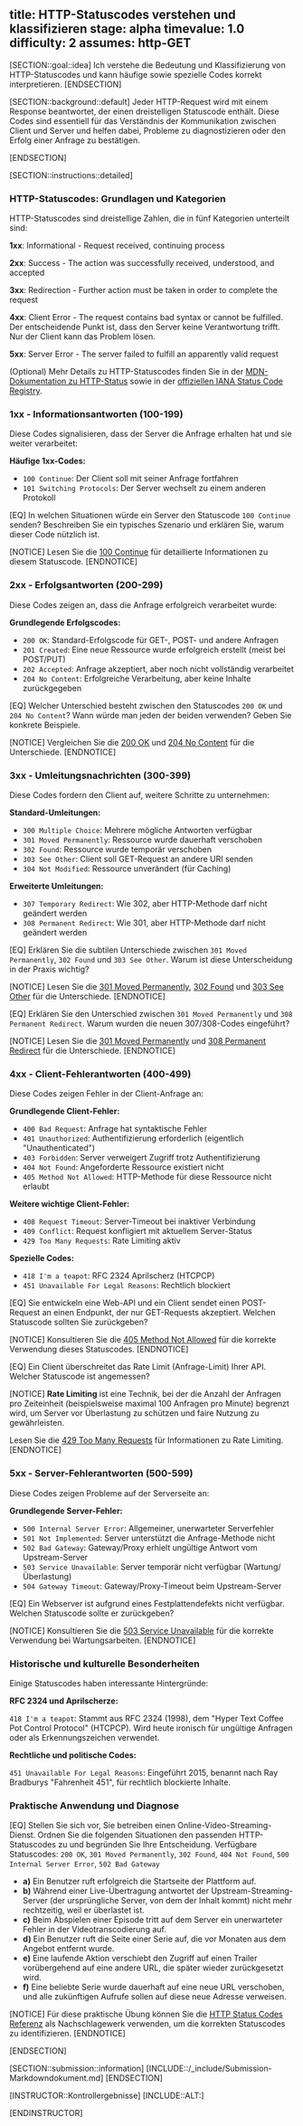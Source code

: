 title: HTTP-Statuscodes verstehen und klassifizieren
stage: alpha
timevalue: 1.0
difficulty: 2
assumes: http-GET
---

[SECTION::goal::idea]
Ich verstehe die Bedeutung und Klassifizierung von HTTP-Statuscodes 
und kann häufige sowie spezielle Codes korrekt interpretieren.
[ENDSECTION]

[SECTION::background::default]
Jeder HTTP-Request wird mit einem Response beantwortet, der einen dreistelligen Statuscode enthält.
Diese Codes sind essentiell für das Verständnis der Kommunikation zwischen Client und Server
und helfen dabei, Probleme zu diagnostizieren oder den Erfolg einer Anfrage zu bestätigen.

[ENDSECTION]

[SECTION::instructions::detailed]

### HTTP-Statuscodes: Grundlagen und Kategorien

HTTP-Statuscodes sind dreistellige Zahlen, die in fünf Kategorien unterteilt sind:

**1xx**: Informational - Request received, continuing process

**2xx**: Success - The action was successfully received, understood, and accepted  

**3xx**: Redirection - Further action must be taken in order to complete the request

**4xx**: Client Error - The request contains bad syntax or cannot be fulfilled. 
Der entscheidende Punkt ist, dass den Server keine Verantwortung trifft. 
Nur der Client kann das Problem lösen.

**5xx**: Server Error - The server failed to fulfill an apparently valid request

(Optional) Mehr Details zu HTTP-Statuscodes finden Sie in der
[MDN-Dokumentation zu HTTP-Status](https://developer.mozilla.org/en-US/docs/Web/HTTP/Status)
sowie in der 
[offiziellen IANA Status Code Registry](https://www.iana.org/assignments/http-status-codes).

### 1xx - Informationsantworten (100-199)

Diese Codes signalisieren, dass der Server die Anfrage erhalten hat und sie weiter verarbeitet:

**Häufige 1xx-Codes:**

- `100 Continue`: Der Client soll mit seiner Anfrage fortfahren
- `101 Switching Protocols`: Der Server wechselt zu einem anderen Protokoll

[EQ] In welchen Situationen würde ein Server den Statuscode `100 Continue` senden?
Beschreiben Sie ein typisches Szenario und erklären Sie, warum dieser Code nützlich ist.

[NOTICE]
Lesen Sie die 
[100 Continue](https://developer.mozilla.org/en-US/docs/Web/HTTP/Status/100) 
für detaillierte Informationen zu diesem Statuscode.
[ENDNOTICE]

<!-- time estimate: 10 min -->

### 2xx - Erfolgsantworten (200-299)  

Diese Codes zeigen an, dass die Anfrage erfolgreich verarbeitet wurde:

**Grundlegende Erfolgscodes:**

- `200 OK`: Standard-Erfolgscode für GET-, POST- und andere Anfragen
- `201 Created`: Eine neue Ressource wurde erfolgreich erstellt (meist bei POST/PUT)
- `202 Accepted`: Anfrage akzeptiert, aber noch nicht vollständig verarbeitet
- `204 No Content`: Erfolgreiche Verarbeitung, aber keine Inhalte zurückgegeben

[EQ] Welcher Unterschied besteht zwischen den Statuscodes `200 OK` und `204 No Content`?
Wann würde man jeden der beiden verwenden? Geben Sie konkrete Beispiele.

[NOTICE]
Vergleichen Sie die 
[200 OK](https://developer.mozilla.org/en-US/docs/Web/HTTP/Status/200) 
und 
[204 No Content](https://developer.mozilla.org/en-US/docs/Web/HTTP/Status/204) 
für die Unterschiede.
[ENDNOTICE]

<!-- time estimate: 10 min -->

### 3xx - Umleitungsnachrichten (300-399)

Diese Codes fordern den Client auf, weitere Schritte zu unternehmen:

**Standard-Umleitungen:**

- `300 Multiple Choice`: Mehrere mögliche Antworten verfügbar
- `301 Moved Permanently`: Ressource wurde dauerhaft verschoben
- `302 Found`: Ressource wurde temporär verschoben
- `303 See Other`: Client soll GET-Request an andere URI senden
- `304 Not Modified`: Ressource unverändert (für Caching)

**Erweiterte Umleitungen:**

- `307 Temporary Redirect`: Wie 302, aber HTTP-Methode darf nicht geändert werden
- `308 Permanent Redirect`: Wie 301, aber HTTP-Methode darf nicht geändert werden

[EQ] Erklären Sie die subtilen Unterschiede zwischen `301 Moved Permanently`, 
`302 Found` und `303 See Other`. Warum ist diese Unterscheidung in der Praxis wichtig?

[NOTICE]
Lesen Sie die 
[301 Moved Permanently](https://developer.mozilla.org/en-US/docs/Web/HTTP/Status/301), 
[302 Found](https://developer.mozilla.org/en-US/docs/Web/HTTP/Status/302) 
und 
[303 See Other](https://developer.mozilla.org/en-US/docs/Web/HTTP/Status/303) 
für die Unterschiede.
[ENDNOTICE]

[EQ] Erklären Sie den Unterschied zwischen `301 Moved Permanently` und `308 Permanent Redirect`.
Warum wurden die neuen 307/308-Codes eingeführt?

[NOTICE]
Lesen Sie die 
[301 Moved Permanently](https://developer.mozilla.org/en-US/docs/Web/HTTP/Status/301) 
und 
[308 Permanent Redirect](https://developer.mozilla.org/en-US/docs/Web/HTTP/Status/308) 
für die Unterschiede.
[ENDNOTICE]

<!-- time estimate: 10 min -->

### 4xx - Client-Fehlerantworten (400-499)

Diese Codes zeigen Fehler in der Client-Anfrage an:

**Grundlegende Client-Fehler:**

- `400 Bad Request`: Anfrage hat syntaktische Fehler
- `401 Unauthorized`: Authentifizierung erforderlich (eigentlich "Unauthenticated")
- `403 Forbidden`: Server verweigert Zugriff trotz Authentifizierung  
- `404 Not Found`: Angeforderte Ressource existiert nicht
- `405 Method Not Allowed`: HTTP-Methode für diese Ressource nicht erlaubt

**Weitere wichtige Client-Fehler:**

- `408 Request Timeout`: Server-Timeout bei inaktiver Verbindung
- `409 Conflict`: Request konfligiert mit aktuellem Server-Status
- `429 Too Many Requests`: Rate Limiting aktiv

**Spezielle Codes:**

- `418 I'm a teapot`: RFC 2324 Aprilscherz (HTCPCP)
- `451 Unavailable For Legal Reasons`: Rechtlich blockiert

[EQ] Sie entwickeln eine Web-API und ein Client sendet einen POST-Request an einen Endpunkt,
der nur GET-Requests akzeptiert. Welchen Statuscode sollten Sie zurückgeben?

[NOTICE]
Konsultieren Sie die 
[405 Method Not Allowed](https://developer.mozilla.org/en-US/docs/Web/HTTP/Status/405) 
für die korrekte Verwendung dieses Statuscodes.
[ENDNOTICE]

[EQ] Ein Client überschreitet das Rate Limit (Anfrage-Limit) Ihrer API. Welcher Statuscode ist angemessen?



[NOTICE]
**Rate Limiting** ist eine Technik, bei der die Anzahl der Anfragen pro Zeiteinheit 
(beispielsweise maximal 100 Anfragen pro Minute) begrenzt wird, um Server vor Überlastung zu schützen 
und faire Nutzung zu gewährleisten.

Lesen Sie die 
[429 Too Many Requests](https://developer.mozilla.org/en-US/docs/Web/HTTP/Status/429) 
für Informationen zu Rate Limiting.
[ENDNOTICE]

<!-- time estimate: 10 min -->

### 5xx - Server-Fehlerantworten (500-599)

Diese Codes zeigen Probleme auf der Serverseite an:

**Grundlegende Server-Fehler:**

- `500 Internal Server Error`: Allgemeiner, unerwarteter Serverfehler
- `501 Not Implemented`: Server unterstützt die Anfrage-Methode nicht
- `502 Bad Gateway`: Gateway/Proxy erhielt ungültige Antwort vom Upstream-Server
- `503 Service Unavailable`: Server temporär nicht verfügbar (Wartung/Überlastung)
- `504 Gateway Timeout`: Gateway/Proxy-Timeout beim Upstream-Server

[EQ] Ein Webserver ist aufgrund eines Festplattendefekts nicht verfügbar.
Welchen Statuscode sollte er zurückgeben?

[NOTICE]
Konsultieren Sie die 
[503 Service Unavailable](https://developer.mozilla.org/en-US/docs/Web/HTTP/Status/503) 
für die korrekte Verwendung bei Wartungsarbeiten.
[ENDNOTICE]

<!-- time estimate: 10 min -->

### Historische und kulturelle Besonderheiten

Einige Statuscodes haben interessante Hintergründe:

**RFC 2324 und Aprilscherze:**

`418 I'm a teapot`: Stammt aus RFC 2324 (1998), 
dem "Hyper Text Coffee Pot Control Protocol" (HTCPCP). 
Wird heute ironisch für ungültige Anfragen oder als Erkennungszeichen verwendet.

**Rechtliche und politische Codes:**

`451 Unavailable For Legal Reasons`: Eingeführt 2015, 
benannt nach Ray Bradburys "Fahrenheit 451", für rechtlich blockierte Inhalte.

### Praktische Anwendung und Diagnose

[EQ] Stellen Sie sich vor, Sie betreiben einen Online-Video-Streaming-Dienst.
Ordnen Sie die folgenden Situationen den passenden HTTP-Statuscodes zu 
und begründen Sie Ihre Entscheidung. Verfügbare Statuscodes:
`200 OK`, `301 Moved Permanently`, `302 Found`, 
`404 Not Found`, `500 Internal Server Error`, `502 Bad Gateway`

 - **a)** Ein Benutzer ruft erfolgreich die Startseite der Plattform auf.
 - **b)** Während einer Live-Übertragung antwortet der Upstream-Streaming-Server 
(der ursprüngliche Server, von dem der Inhalt kommt) nicht mehr rechtzeitig, 
weil er überlastet ist.
 - **c)** Beim Abspielen einer Episode tritt auf dem Server 
ein unerwarteter Fehler in der Videotranscodierung auf.
 - **d)** Ein Benutzer ruft die Seite einer Serie auf, 
die vor Monaten aus dem Angebot entfernt wurde.
 - **e)** Eine laufende Aktion verschiebt den Zugriff auf einen Trailer 
vorübergehend auf eine andere URL, die später wieder zurückgesetzt wird.
 - **f)** Eine beliebte Serie wurde dauerhaft auf eine neue URL verschoben, 
und alle zukünftigen Aufrufe sollen auf diese neue Adresse verweisen.

[NOTICE]
Für diese praktische Übung können Sie die [HTTP Status Codes Referenz](https://httpstatuses.com/) 
als Nachschlagewerk verwenden, um die korrekten Statuscodes zu identifizieren.
[ENDNOTICE]

<!-- time estimate: 10 min -->

[ENDSECTION]

[SECTION::submission::information]
[INCLUDE::/_include/Submission-Markdowndokument.md]
[ENDSECTION]

[INSTRUCTOR::Kontrollergebnisse]
[INCLUDE::ALT:]

[ENDINSTRUCTOR]